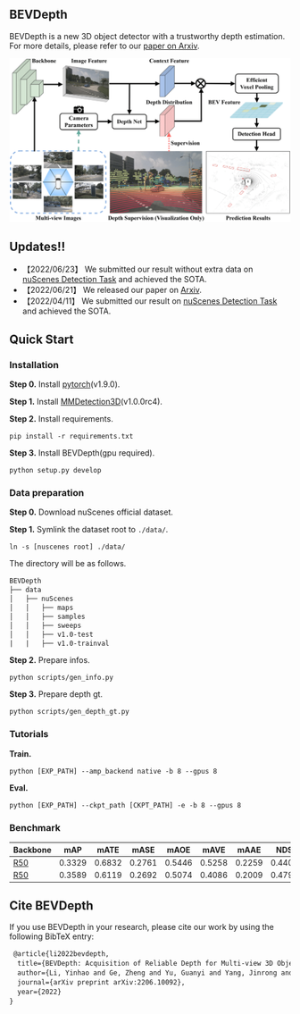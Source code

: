## BEVDepth
BEVDepth is a new 3D object detector with a trustworthy depth
estimation. For more details, please refer to our [paper on Arxiv](https://arxiv.org/abs/2206.10092).

<img src="assets/backbone.png" width="1000" >

## Updates!!
* 【2022/06/23】 We submitted our result without extra data on [nuScenes Detection Task](https://nuscenes.org/object-detection?externalData=all&mapData=all&modalities=Camera) and achieved the SOTA.
* 【2022/06/21】 We released our paper on [Arxiv](https://arxiv.org/abs/2206.10092).
* 【2022/04/11】 We submitted our result on [nuScenes Detection Task](https://nuscenes.org/object-detection?externalData=all&mapData=all&modalities=Camera) and achieved the SOTA.

## Quick Start
### Installation
**Step 0.** Install [pytorch](https://pytorch.org/)(v1.9.0).

**Step 1.** Install [MMDetection3D](https://github.com/open-mmlab/mmdetection3d)(v1.0.0rc4).

**Step 2.** Install requirements.
```shell
pip install -r requirements.txt
```
**Step 3.** Install BEVDepth(gpu required).
```shell
python setup.py develop
```

### Data preparation
**Step 0.** Download nuScenes official dataset.

**Step 1.** Symlink the dataset root to `./data/`.
```
ln -s [nuscenes root] ./data/
```
The directory will be as follows.
```
BEVDepth
├── data
│   ├── nuScenes
│   │   ├── maps
│   │   ├── samples
│   │   ├── sweeps
│   │   ├── v1.0-test
|   |   ├── v1.0-trainval
```
**Step 2.** Prepare infos.
```
python scripts/gen_info.py
```
**Step 3.** Prepare depth gt.
```
python scripts/gen_depth_gt.py
```

### Tutorials
**Train.**
```
python [EXP_PATH] --amp_backend native -b 8 --gpus 8
```
**Eval.**
```
python [EXP_PATH] --ckpt_path [CKPT_PATH] -e -b 8 --gpus 8
```

### Benchmark
|Backbone |mAP |mATE| mASE | mAOE |mAVE| mAAE | NDS | weights |
| ------ | :---:       |:---:     |:---:  | :---: | :----: | :----: | :----: | :----: |
|[R50](exps/bev_depth_lss_r50_256x704_128x128_24e_2key.py)| 0.3329 |  0.6832     |0.2761 | 0.5446 | 0.5258 | 0.2259 | 0.4409 | [github](https://github.com/Megvii-BaseDetection/BEVDepth/releases/download/v0.1.0/bev_depth_lss_r50_256x704_128x128_24e_2key.pth)
|[R50](exps/bev_depth_lss_r50_256x704_128x128_20e_cbgs_2key_da.py)| 0.3589 |  0.6119     |0.2692 | 0.5074 | 0.4086 | 0.2009 | 0.4797 | [github](https://github.com/Megvii-BaseDetection/BEVDepth/releases/download/v0.1.0/bev_depth_lss_r50_256x704_128x128_20e_cbgs_2key_da.pth) |

## Cite BEVDepth
If you use BEVDepth in your research, please cite our work by using the following BibTeX entry:

```latex
 @article{li2022bevdepth,
  title={BEVDepth: Acquisition of Reliable Depth for Multi-view 3D Object Detection},
  author={Li, Yinhao and Ge, Zheng and Yu, Guanyi and Yang, Jinrong and Wang, Zengran and Shi, Yukang and Sun, Jianjian and Li, Zeming},
  journal={arXiv preprint arXiv:2206.10092},
  year={2022}
}
```
